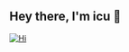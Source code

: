 ## Hey there, I'm icu 👋
[![Hi](https://skillicons.dev/icons?i=py,rust,js,ts,html,css,react,flask,mysql,sqlite)](https://icudev.xyz/some-super-secret-stuff-bro-ngl)